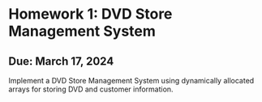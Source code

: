 ﻿# Homework 1: DVD Store Management System
 ## Due: March 17, 2024
 Implement a DVD Store Management System using dynamically allocated arrays for storing DVD and customer information.
